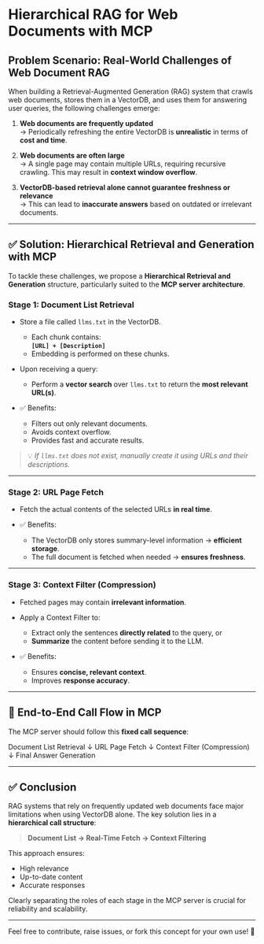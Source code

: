 # Hierarchical RAG for Web Documents with MCP

## Problem Scenario: Real-World Challenges of Web Document RAG

When building a Retrieval-Augmented Generation (RAG) system that crawls web documents, stores them in a VectorDB, and uses them for answering user queries, the following challenges emerge:

1. **Web documents are frequently updated**  
   → Periodically refreshing the entire VectorDB is **unrealistic** in terms of **cost and time**.

2. **Web documents are often large**  
   → A single page may contain multiple URLs, requiring recursive crawling. This may result in **context window overflow**.

3. **VectorDB-based retrieval alone cannot guarantee freshness or relevance**  
   → This can lead to **inaccurate answers** based on outdated or irrelevant documents.

---

## ✅ Solution: Hierarchical Retrieval and Generation with MCP

To tackle these challenges, we propose a **Hierarchical Retrieval and Generation** structure, particularly suited to the **MCP server architecture**.

### Stage 1: Document List Retrieval

- Store a file called `llms.txt` in the VectorDB.
  - Each chunk contains:  
    **`[URL] + [Description]`**
  - Embedding is performed on these chunks.

- Upon receiving a query:
  - Perform a **vector search** over `llms.txt` to return the **most relevant URL(s)**.

- ✅ Benefits:
  - Filters out only relevant documents.
  - Avoids context overflow.
  - Provides fast and accurate results.

> 💡 _If `llms.txt` does not exist, manually create it using URLs and their descriptions._

---

### Stage 2: URL Page Fetch

- Fetch the actual contents of the selected URLs **in real time**.

- ✅ Benefits:
  - The VectorDB only stores summary-level information → **efficient storage**.
  - The full document is fetched when needed → **ensures freshness**.

---

### Stage 3: Context Filter (Compression)

- Fetched pages may contain **irrelevant information**.

- Apply a Context Filter to:
  - Extract only the sentences **directly related** to the query, or
  - **Summarize** the content before sending it to the LLM.

- ✅ Benefits:
  - Ensures **concise, relevant context**.
  - Improves **response accuracy**.

---

## 🔄 End-to-End Call Flow in MCP

The MCP server should follow this **fixed call sequence**:

Document List Retrieval
↓
URL Page Fetch
↓
Context Filter (Compression)
↓
Final Answer Generation


---

## ✅ Conclusion

RAG systems that rely on frequently updated web documents face major limitations when using VectorDB alone. The key solution lies in a **hierarchical call structure**:

> **Document List → Real-Time Fetch → Context Filtering**

This approach ensures:
- High relevance  
- Up-to-date content  
- Accurate responses  

Clearly separating the roles of each stage in the MCP server is crucial for reliability and scalability.

---

Feel free to contribute, raise issues, or fork this concept for your own use! 🚀




